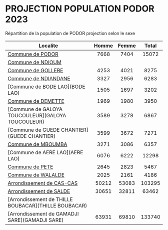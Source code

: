 # PROJECTION POPULATION PODOR 2023
	
Répartition de la population de PODOR projection selon le sexe
	
| Localite  | Homme | Femme | Total |
| --------- |:-----:|:-----:|:-----:|
| [Commune de PODOR](PODOR) | 7668 | 7404 | 15072 |
| [Commune de NDIOUM](NDIOUM) |  |
| [Commune de GOLLERE](GOLLERE) | 4253 | 4021 | 8275 |
| [Commune de NDIANDANE](NDIANDANE) | 3327 | 2956 | 6283 |
| [Commune de BODE LAO](BODE LAO) | 1505 | 1697 | 3202 |
| [Commune de DEMETTE](DEMETTE) | 1969 | 1980 | 3950 |
| [Commune de GALOYA TOUCOULEUR](GALOYA TOUCOULEUR) | 3589 | 3278 | 6867 |
| [Commune de GUEDE CHANTIER](GUEDE CHANTIER) | 3599 | 3672 | 7271 |
| [Commune de MBOUMBA](MBOUMBA) | 3271 | 3086 | 6357 |
| [Commune de AERE LAO](AERE LAO) | 6076 | 6222 | 12298 |
| [Commune de PETE](PETE) | 2645 | 2823 | 5467 |
| [Commune de WALALDE](WALALDE) | 2025 | 2161 | 4186 |
| [Arrondissement de CAS-CAS](CAS-CAS) | 50212 | 53083 | 103295 |
| [Arrondissement de SALDE](SALDE) | 30651 | 32811 | 63462 |
| [Arrondissement de THILLE BOUBACAR](THILLE BOUBACAR) |  |
| [Arrondissement de GAMADJI SARE](GAMADJI SARE) | 63931 | 69810 | 133740 |
